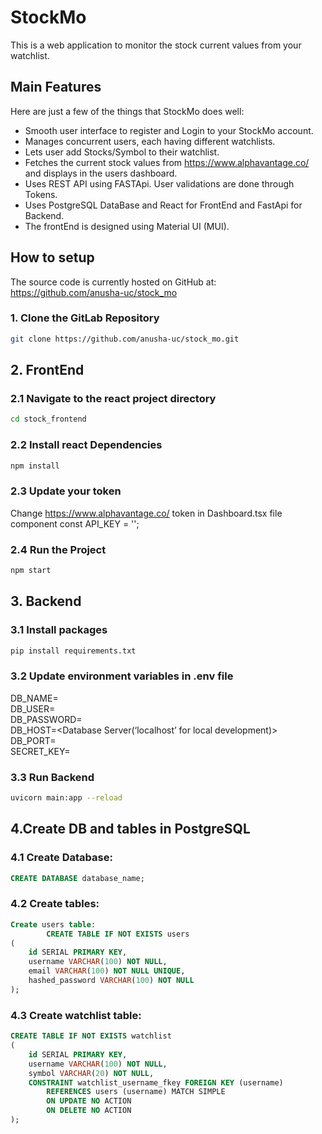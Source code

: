 
# StockMo

This is a web application to monitor the stock current values from your watchlist.

## Main Features
Here are just a few of the things that StockMo does well:

  - Smooth user interface to register and Login to your StockMo account.
  - Manages concurrent users, each having different watchlists.
  - Lets user add Stocks/Symbol to their watchlist.
  - Fetches the current stock values from https://www.alphavantage.co/ and displays in the users dashboard. 
  - Uses REST API using FASTApi. User validations are done through Tokens.
  - Uses PostgreSQL DataBase and React for FrontEnd and FastApi for Backend.
  - The frontEnd is designed using Material UI (MUI).

## How to setup
The source code is currently hosted on GitHub at:
https://github.com/anusha-uc/stock_mo

### 1. Clone the GitLab Repository
```sh
git clone https://github.com/anusha-uc/stock_mo.git
```
## 2. FrontEnd
### 2.1 Navigate to the react project directory
```sh
cd stock_frontend
```
### 2.2 Install react Dependencies
```sh
npm install
```
### 2.3 Update your token
Change https://www.alphavantage.co/ token in Dashboard.tsx file component
const API_KEY = '<token>'; 

### 2.4 Run the Project
```sh
npm start
```

## 3. Backend
### 3.1 Install packages
```sh
pip install requirements.txt
```

### 3.2 Update environment variables in .env file
DB_NAME=<Database Name>  
DB_USER=<Database Username>  
DB_PASSWORD=<Database Password>  
DB_HOST=<Database Server(‘localhost’ for local development)>  
DB_PORT=<Database Port>  
SECRET_KEY=<Secret key for creating token>

### 3.3 Run Backend
```sh
uvicorn main:app --reload
```

## 4.Create DB and tables in PostgreSQL
### 4.1 Create Database:
```sql
CREATE DATABASE database_name;
```
### 4.2 Create tables:
```sql
Create users table:
		CREATE TABLE IF NOT EXISTS users
(
    id SERIAL PRIMARY KEY,
    username VARCHAR(100) NOT NULL,
    email VARCHAR(100) NOT NULL UNIQUE,
    hashed_password VARCHAR(100) NOT NULL
);
```
### 4.3 Create watchlist table:
```sql
CREATE TABLE IF NOT EXISTS watchlist
(
    id SERIAL PRIMARY KEY,
    username VARCHAR(100) NOT NULL,
    symbol VARCHAR(20) NOT NULL,
    CONSTRAINT watchlist_username_fkey FOREIGN KEY (username)
        REFERENCES users (username) MATCH SIMPLE
        ON UPDATE NO ACTION
        ON DELETE NO ACTION
);
```
